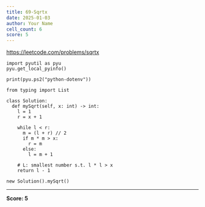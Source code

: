 ```yaml
---
title: 69-Sqrtx
date: 2025-01-03
author: Your Name
cell_count: 6
score: 5
---
```


https://leetcode.com/problems/sqrtx


```
import pyutil as pyu
pyu.get_local_pyinfo()
```


```
print(pyu.ps2("python-dotenv"))
```


```
from typing import List
```


```
class Solution:
  def mySqrt(self, x: int) -> int:
    l = 1
    r = x + 1

    while l < r:
      m = (l + r) // 2
      if m * m > x:
        r = m
      else:
        l = m + 1

    # L: smallest number s.t. l * l > x
    return l - 1
```


```
new Solution().mySqrt()
```


---
**Score: 5**